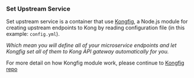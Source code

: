 ### Set Upstream Service

Set upstream service is a container that use [Kongfig](https://github.com/mybuilder/kongfig), a Node.js module for creating upstream endpoints to Kong by reading configuration file (in this example: ```config.yml```).

_Which mean you will define all of your microservice endpoints and let Kongfig set all of them to Kong API gateway automatically for you._

For more detail on how Kongfig module work, please continue to [Kongfig repo](https://github.com/mybuilder/kongfig)